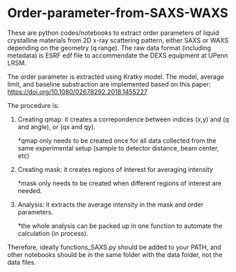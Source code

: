 # Order-parameter-from-SAXS-WAXS

These are python codes/notebooks to extract order parameters of liquid crystalline materials from 2D x-ray scattering pattern, either SAXS or WAXS depending on the geometry (q range). The raw data format (including metadata) is ESRF edf file to accommendate the DEXS equipment at UPenn LRSM. 


The order parameter is extracted using Kratky model. The model, average limit, and baseline substraction are implemented based on this paper: https://doi.org/10.1080/02678292.2018.1455227

The procedure is:
1. Creating qmap: it creates a correpondence between indices (x,y) and (q and angle), or (qx and qy).

   *qmap only needs to be created once for all data collected from the same experimental setup (sample to detector distance, beam center, etc)
        
3. Creating mask: it creates regions of interest for averaging intensity

   *mask only needs to be created when different regions of interest are needed.

5. Analysis: it extracts the average intensity in the mask and order parameters.

   *the whole analysis can be packed up in one function to automate the calculation (in process).

Therefore, ideally functions_SAXS.py should be added to your PATH, and other notebooks should be in the same folder with the data folder, not the data files.
